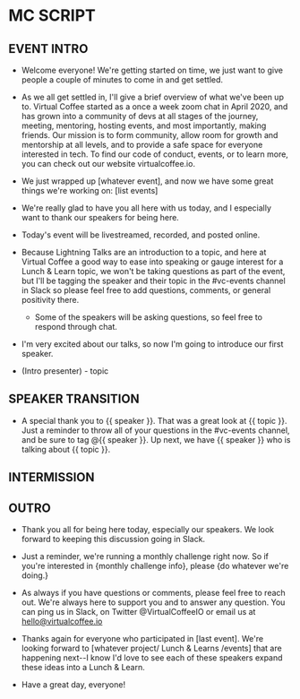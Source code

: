 # MC SCRIPT

## EVENT INTRO

- Welcome everyone! We're getting started on time, we just want to give people a couple of minutes to come in and get settled.

- As we all get settled in, I'll give a brief overview of what we've been up to. Virtual Coffee started as a once a week zoom chat in April 2020, and has grown into a community of devs at all stages of the journey, meeting, mentoring, hosting events, and most importantly, making friends. Our mission is to form community, allow room for growth and mentorship at all levels, and to provide a safe space for everyone interested in tech. To find our code of conduct, events, or to learn more, you can check out our website virtualcoffee.io.

- We just wrapped up [whatever event], and now we have some great things we're working on: [list events]

- We're really glad to have you all here with us today, and I especially want to thank our speakers for being here.

- Today's event will be livestreamed, recorded, and posted online.

- Because Lightning Talks are an introduction to a topic, and here at Virtual Coffee a good way to ease into speaking or gauge interest for a Lunch & Learn topic, we won't be taking questions as part of the event, but I'll be tagging the speaker and their topic in the #vc-events channel in Slack so please feel free to add questions, comments, or general positivity there.

  - Some of the speakers will be asking questions, so feel free to respond through chat.

- I'm very excited about our talks, so now I'm going to introduce our first speaker.

- (Intro presenter) - topic

## SPEAKER TRANSITION

- A special thank you to {{ speaker }}. That was a great look at {{ topic }}. Just a reminder to throw all of your questions in the #vc-events channel, and be sure to tag @{{ speaker }}. Up next, we have {{ speaker }} who is talking about {{ topic }}.

## INTERMISSION

## OUTRO

- Thank you all for being here today, especially our speakers. We look forward to keeping this discussion going in Slack.

- Just a reminder, we're running a monthly challenge right now. So if you're interested in {monthly challenge info}, please {do whatever we're doing.}

- As always if you have questions or comments, please feel free to reach out. We're always here to support you and to answer any question. You can ping us in Slack, on Twitter @VirtualCoffeeIO or email us at <hello@virtualcoffee.io>

- Thanks again for everyone who participated in [last event]. We're looking forward to [whatever project/ Lunch & Learns /events] that are happening next--I know I'd love to see each of these speakers expand these ideas into a Lunch & Learn.

- Have a great day, everyone!
